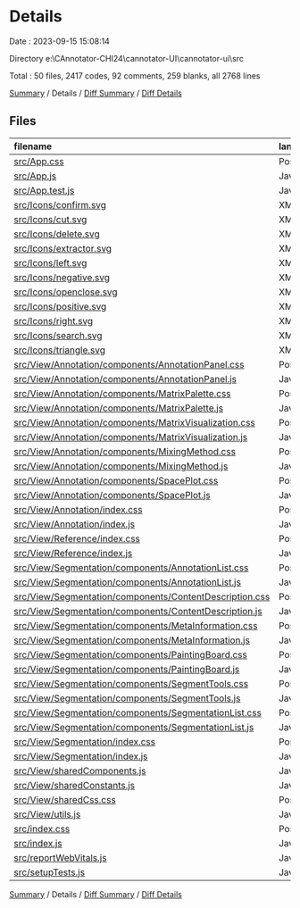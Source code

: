 # Details

Date : 2023-09-15 15:08:14

Directory e:\\CAnnotator-CHI24\\cannotator-UI\\cannotator-ui\\src

Total : 50 files,  2417 codes, 92 comments, 259 blanks, all 2768 lines

[Summary](results.md) / Details / [Diff Summary](diff.md) / [Diff Details](diff-details.md)

## Files
| filename | language | code | comment | blank | total |
| :--- | :--- | ---: | ---: | ---: | ---: |
| [src/App.css](/src/App.css) | PostCSS | 49 | 9 | 10 | 68 |
| [src/App.js](/src/App.js) | JavaScript | 29 | 0 | 3 | 32 |
| [src/App.test.js](/src/App.test.js) | JavaScript | 7 | 0 | 2 | 9 |
| [src/Icons/confirm.svg](/src/Icons/confirm.svg) | XML | 1 | 0 | 0 | 1 |
| [src/Icons/cut.svg](/src/Icons/cut.svg) | XML | 1 | 0 | 0 | 1 |
| [src/Icons/delete.svg](/src/Icons/delete.svg) | XML | 1 | 0 | 0 | 1 |
| [src/Icons/extractor.svg](/src/Icons/extractor.svg) | XML | 1 | 0 | 0 | 1 |
| [src/Icons/left.svg](/src/Icons/left.svg) | XML | 1 | 0 | 0 | 1 |
| [src/Icons/negative.svg](/src/Icons/negative.svg) | XML | 1 | 0 | 0 | 1 |
| [src/Icons/openclose.svg](/src/Icons/openclose.svg) | XML | 1 | 0 | 0 | 1 |
| [src/Icons/positive.svg](/src/Icons/positive.svg) | XML | 1 | 0 | 0 | 1 |
| [src/Icons/right.svg](/src/Icons/right.svg) | XML | 1 | 0 | 0 | 1 |
| [src/Icons/search.svg](/src/Icons/search.svg) | XML | 1 | 0 | 0 | 1 |
| [src/Icons/triangle.svg](/src/Icons/triangle.svg) | XML | 1 | 0 | 0 | 1 |
| [src/View/Annotation/components/AnnotationPanel.css](/src/View/Annotation/components/AnnotationPanel.css) | PostCSS | 128 | 0 | 17 | 145 |
| [src/View/Annotation/components/AnnotationPanel.js](/src/View/Annotation/components/AnnotationPanel.js) | JavaScript | 153 | 31 | 13 | 197 |
| [src/View/Annotation/components/MatrixPalette.css](/src/View/Annotation/components/MatrixPalette.css) | PostCSS | 26 | 1 | 4 | 31 |
| [src/View/Annotation/components/MatrixPalette.js](/src/View/Annotation/components/MatrixPalette.js) | JavaScript | 146 | 4 | 13 | 163 |
| [src/View/Annotation/components/MatrixVisualization.css](/src/View/Annotation/components/MatrixVisualization.css) | PostCSS | 54 | 0 | 9 | 63 |
| [src/View/Annotation/components/MatrixVisualization.js](/src/View/Annotation/components/MatrixVisualization.js) | JavaScript | 241 | 5 | 17 | 263 |
| [src/View/Annotation/components/MixingMethod.css](/src/View/Annotation/components/MixingMethod.css) | PostCSS | 31 | 0 | 3 | 34 |
| [src/View/Annotation/components/MixingMethod.js](/src/View/Annotation/components/MixingMethod.js) | JavaScript | 115 | 5 | 10 | 130 |
| [src/View/Annotation/components/SpacePlot.css](/src/View/Annotation/components/SpacePlot.css) | PostCSS | 5 | 0 | 0 | 5 |
| [src/View/Annotation/components/SpacePlot.js](/src/View/Annotation/components/SpacePlot.js) | JavaScript | 19 | 0 | 4 | 23 |
| [src/View/Annotation/index.css](/src/View/Annotation/index.css) | PostCSS | 98 | 0 | 13 | 111 |
| [src/View/Annotation/index.js](/src/View/Annotation/index.js) | JavaScript | 91 | 0 | 7 | 98 |
| [src/View/Reference/index.css](/src/View/Reference/index.css) | PostCSS | 144 | 0 | 15 | 159 |
| [src/View/Reference/index.js](/src/View/Reference/index.js) | JavaScript | 148 | 1 | 10 | 159 |
| [src/View/Segmentation/components/AnnotationList.css](/src/View/Segmentation/components/AnnotationList.css) | PostCSS | 35 | 0 | 6 | 41 |
| [src/View/Segmentation/components/AnnotationList.js](/src/View/Segmentation/components/AnnotationList.js) | JavaScript | 72 | 0 | 8 | 80 |
| [src/View/Segmentation/components/ContentDescription.css](/src/View/Segmentation/components/ContentDescription.css) | PostCSS | 37 | 0 | 8 | 45 |
| [src/View/Segmentation/components/ContentDescription.js](/src/View/Segmentation/components/ContentDescription.js) | JavaScript | 29 | 0 | 3 | 32 |
| [src/View/Segmentation/components/MetaInformation.css](/src/View/Segmentation/components/MetaInformation.css) | PostCSS | 13 | 0 | 3 | 16 |
| [src/View/Segmentation/components/MetaInformation.js](/src/View/Segmentation/components/MetaInformation.js) | JavaScript | 38 | 0 | 4 | 42 |
| [src/View/Segmentation/components/PaintingBoard.css](/src/View/Segmentation/components/PaintingBoard.css) | PostCSS | 0 | 0 | 1 | 1 |
| [src/View/Segmentation/components/PaintingBoard.js](/src/View/Segmentation/components/PaintingBoard.js) | JavaScript | 109 | 5 | 15 | 129 |
| [src/View/Segmentation/components/SegmentTools.css](/src/View/Segmentation/components/SegmentTools.css) | PostCSS | 19 | 0 | 1 | 20 |
| [src/View/Segmentation/components/SegmentTools.js](/src/View/Segmentation/components/SegmentTools.js) | JavaScript | 179 | 3 | 9 | 191 |
| [src/View/Segmentation/components/SegmentationList.css](/src/View/Segmentation/components/SegmentationList.css) | PostCSS | 35 | 1 | 5 | 41 |
| [src/View/Segmentation/components/SegmentationList.js](/src/View/Segmentation/components/SegmentationList.js) | JavaScript | 55 | 0 | 8 | 63 |
| [src/View/Segmentation/index.css](/src/View/Segmentation/index.css) | PostCSS | 76 | 0 | 10 | 86 |
| [src/View/Segmentation/index.js](/src/View/Segmentation/index.js) | JavaScript | 71 | 1 | 3 | 75 |
| [src/View/sharedComponents.js](/src/View/sharedComponents.js) | JavaScript | 0 | 13 | 1 | 14 |
| [src/View/sharedConstants.js](/src/View/sharedConstants.js) | JavaScript | 2 | 0 | 0 | 2 |
| [src/View/sharedCss.css](/src/View/sharedCss.css) | PostCSS | 51 | 6 | 8 | 65 |
| [src/View/utils.js](/src/View/utils.js) | JavaScript | 64 | 0 | 8 | 72 |
| [src/index.css](/src/index.css) | PostCSS | 12 | 0 | 2 | 14 |
| [src/index.js](/src/index.js) | JavaScript | 12 | 3 | 3 | 18 |
| [src/reportWebVitals.js](/src/reportWebVitals.js) | JavaScript | 12 | 0 | 2 | 14 |
| [src/setupTests.js](/src/setupTests.js) | JavaScript | 1 | 4 | 1 | 6 |

[Summary](results.md) / Details / [Diff Summary](diff.md) / [Diff Details](diff-details.md)